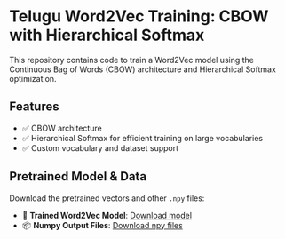 # Telugu Word2Vec Training: CBOW with Hierarchical Softmax

This repository contains code to train a Word2Vec model using the Continuous Bag of Words (CBOW) architecture and Hierarchical Softmax optimization.

## Features

- ✅ CBOW architecture
- ✅ Hierarchical Softmax for efficient training on large vocabularies
- ✅ Custom vocabulary and dataset support

## Pretrained Model & Data

Download the pretrained vectors and other `.npy` files:

- 🧠 **Trained Word2Vec Model**: [Download model](https://drive.google.com/file/d/1gz6fKX4LQR8EHlIUk7WulXu7kC9G8F8I/view?usp=sharing)
- 📦 **Numpy Output Files**: [Download npy files]([https://example.com/npy_files.zip](https://drive.google.com/file/d/1DeU3BPCTlXmmKxP_bjQu6I7D4_McshRd/view?usp=sharing))


